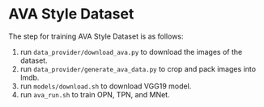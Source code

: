 AVA Style Dataset
==================

The step for training AVA Style Dataset is as follows:
1. run `data_provider/download_ava.py` to download the images of the dataset.
1. run `data_provider/generate_ava_data.py` to crop and pack images into lmdb.
1. run `models/download.sh` to download VGG19 model.
1. run `ava_run.sh` to train OPN, TPN, and MNet.